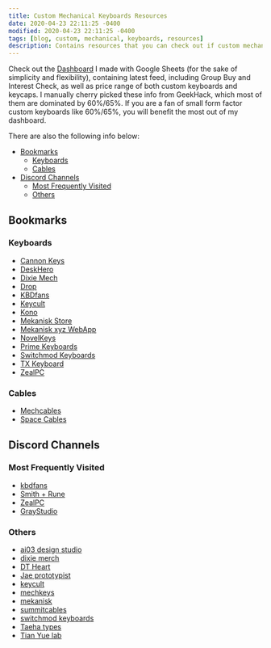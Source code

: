 ```yaml
---
title: Custom Mechanical Keyboards Resources
date: 2020-04-23 22:11:25 -0400
modified: 2020-04-23 22:11:25 -0400
tags: [blog, custom, mechanical, keyboards, resources]
description: Contains resources that you can check out if custom mechanical keyboard is your thing.
---
```


Check out the [Dashboard](https://docs.google.com/spreadsheets/d/1sLA2BGQ8QVFs575NVmpuBfA68xKQ8qz7t6XhODlOG-Q/edit?usp=sharing) I made with Google Sheets (for the sake of simplicity and flexibility), containing latest feed, including Group Buy and Interest Check, as well as price range of both custom keyboards and keycaps.
I manually cherry picked these info from GeekHack, which most of them are dominated by 60%/65%. If you are a fan of small form factor custom keyboards like 60%/65%, you will benefit the most out of my dashboard.

There are also the following info below:

<!-- TOC -->

- [Bookmarks](#bookmarks)
    - [Keyboards](#keyboards)
    - [Cables](#cables)
- [Discord Channels](#discord-channels)
    - [Most Frequently Visited](#most-frequently-visited)
    - [Others](#others)

<!-- /TOC -->

## Bookmarks

### Keyboards

- [Cannon Keys](https://cannonkeys.com/)
- [DeskHero](https://www.deskhero.ca/)
- [Dixie Mech](https://dixiemech.com/taehatypes)
- [Drop](https://drop.com/home?referer=PYHQD9)
- [KBDfans](https://kbdfans.com)
- [Keycult](https://keycult.io)
- [Kono](https://kono.store)
- [Mekanisk Store](https://mekanisk.com/)
- [Mekanisk xyz WebApp](https://mekanisk.xyz/#/)
- [NovelKeys](https://novelkeys.xyz)
- [Prime Keyboards](https://primekb.com)
- [Switchmod Keyboards](https://switchmod.net/taehatypes)
- [TX Keyboard](https://www.us.txkeyboards.com/)
- [ZealPC](https://zealpc.net/taehatypes)

### Cables

- [Mechcables](https://docs.google.com/forms/d/1O8-y3vcuR8QClX1kB-gxhwCaVJ4b8tqBf4mBuyMltoc/viewform?edit_requested=true)
- [Space Cables](https://www.youtube.com/redirect?q=https%3A%2F%2Fwww.spacecables.net&redir_token=2ficGY6zIJ0OeXCyqZCEOAEtnq58MTU3ODM3MDI4OEAxNTc4MjgzODg4&event=video_description&v=dFrGqthXObA)

## Discord Channels

### Most Frequently Visited

- [kbdfans](https://discordapp.com/invite/HMZKDhn)
- [Smith + Rune](https://discordapp.com/invite/YjU7wRy)
- [ZealPC](https://discordapp.com/invite/mFSw9JZ)
- [GrayStudio](https://discordapp.com/invite/s99eys2)

### Others

- [ai03 design studio](https://discordapp.com/invite/qA5JD9y)
- [dixie merch](https://discordapp.com/invite/KaZjphH)
- [DT Heart](https://discordapp.com/invite/mJZ2QR8)
- [Jae prototypist](https://discordapp.com/invite/UvskpBB)
- [keycult](https://discordapp.com/invite/y8JbbCv)
- [mechkeys](https://discordapp.com/invite/mechkeys)
- [mekanisk](https://discordapp.com/invite/CSjMxRp)
- [summitcables](https://discord.gg/gwtua9M)
- [switchmod keyboards](https://discord.gg/8TkjXTr)
- [Taeha types](https://discordapp.com/invite/taehatypes)
- [Tian Yue lab](https://discordapp.com/invite/aBU3Zcy)